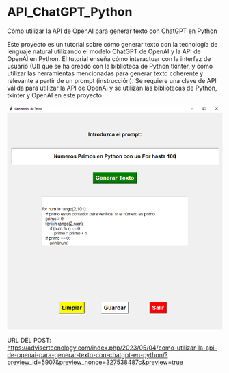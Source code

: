 # API_ChatGPT_Python
Cómo utilizar la API de OpenAI para generar texto con ChatGPT en Python

Este proyecto es un tutorial sobre cómo generar texto con la tecnología de lenguaje natural utilizando el modelo ChatGPT de OpenAI y la API de OpenAI en Python. El tutorial enseña cómo interactuar con la interfaz de usuario (UI) que se ha creado con la biblioteca de Python tkinter, y cómo utilizar las herramientas mencionadas para generar texto coherente y relevante a partir de un prompt (instrucción). Se requiere una clave de API válida para utilizar la API de OpenAI y se utilizan las bibliotecas de Python, tkinter y OpenAI en este proyecto

![](API_CHAT_GPT.png)

URL DEL POST: https://advisertecnology.com/index.php/2023/05/04/como-utilizar-la-api-de-openai-para-generar-texto-con-chatgpt-en-python/?preview_id=5907&preview_nonce=327538487c&preview=true
